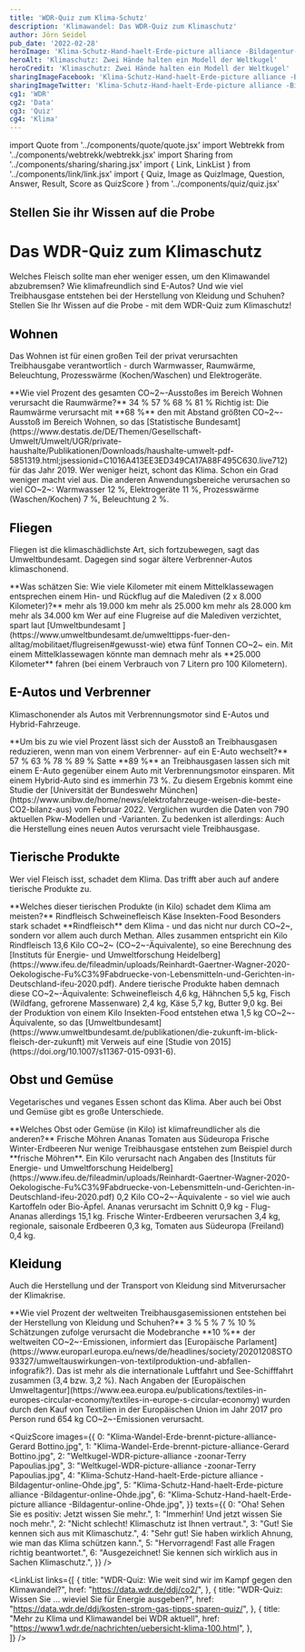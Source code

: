 ```yaml
---
title: 'WDR-Quiz zum Klima-Schutz'
description: 'Klimawandel: Das WDR-Quiz zum Klimaschutz'
author: Jörn Seidel
pub_date: '2022-02-28'
heroImage: 'Klima-Schutz-Hand-haelt-Erde-picture alliance -Bildagentur-online-Ohde.jpg'
heroAlt: 'Klimaschutz: Zwei Hände halten ein Modell der Weltkugel'
heroCredit: 'Klimaschutz: Zwei Hände halten ein Modell der Weltkugel'
sharingImageFacebook: 'Klima-Schutz-Hand-haelt-Erde-picture alliance -Bildagentur-online-Ohde.jpg'
sharingImageTwitter: 'Klima-Schutz-Hand-haelt-Erde-picture alliance -Bildagentur-online-Ohde.jpg'
cg1: 'WDR'
cg2: 'Data'
cg3: 'Quiz'
cg4: 'Klima'
---
```


import Quote from '../components/quote/quote.jsx'
import Webtrekk from '../components/webtrekk/webtrekk.jsx'
import Sharing from '../components/sharing/sharing.jsx'
import { Link, LinkList } from '../components/link/link.jsx'
import { Quiz, Image as QuizImage, Question, Answer, Result, Score as QuizScore } from '../components/quiz/quiz.jsx'

## Stellen Sie ihr Wissen auf die Probe

# Das WDR-Quiz zum Klimaschutz

Welches Fleisch sollte man eher weniger essen, um den Klimawandel abzubremsen? Wie klimafreundlich sind E-Autos? Und wie viel Treibhausgase entstehen bei der Herstellung von Kleidung und Schuhen? Stellen Sie Ihr Wissen auf die Probe - mit dem WDR-Quiz zum Klimaschutz!

## <span style="color:black">Wohnen</span>

Das Wohnen ist für einen großen Teil der privat verursachten Treibhausgabe verantwortlich - durch Warmwasser, Raumwärme, Beleuchtung, Prozesswärme (Kochen/Waschen) und Elektrogeräte.

<Quiz>
<QuizImage src="Heizungsregler_Quelle_imago_photothek_Liesa_Johannssen.png" alt="Eine Hand dreht an einem Heizungsregler."/>
<Question>**Wie viel Prozent des gesamten CO~2~-Ausstoßes im Bereich Wohnen verursacht die Raumwärme?**</Question>
<Answer>34 %</Answer>
<Answer>57 %</Answer>
<Answer correct>68 %</Answer>
<Answer>81 %</Answer>
<Result>
Richtig ist: Die Raumwärme verursacht mit **68 %** den mit Abstand größten CO~2~-Ausstoß im Bereich Wohnen, so das [Statistische Bundesamt](https://www.destatis.de/DE/Themen/Gesellschaft-Umwelt/Umwelt/UGR/private-haushalte/Publikationen/Downloads/haushalte-umwelt-pdf-5851319.html;jsessionid=C1016A413EE3ED349CA17A88F495C630.live712) für das Jahr 2019. Wer weniger heizt, schont das Klima. Schon ein Grad weniger macht viel aus. Die anderen Anwendungsbereiche verursachen so viel CO~2~: Warmwasser 12 %, Elektrogeräte 11 %, Prozesswärme (Waschen/Kochen) 7 %, Beleuchtung 2 %.
</Result>
</Quiz>

## <span style="color:black">Fliegen</span>

Fliegen ist die klimaschädlichste Art, sich fortzubewegen, sagt das Umweltbundesamt. Dagegen sind sogar ältere Verbrenner-Autos klimaschonend.

<Quiz>
<QuizImage src="Flugzeug-und-Klima-imago-Robert-Michael.jpg" alt="Klima-Wandel: Ein Flugzeug am Himmel"/>
<Question>**Was schätzen Sie: Wie viele Kilometer mit einem Mittelklassewagen entsprechen einem Hin- und Rückflug auf die Malediven (2 x 8.000 Kilometer)?**</Question>
<Answer>mehr als 19.000 km</Answer>
<Answer correct>mehr als 25.000 km</Answer>
<Answer>mehr als 28.000 km</Answer>
<Answer>mehr als 34.000 km</Answer>
<Result>
Wer auf eine Flugreise auf die Malediven verzichtet, spart laut [Umweltbundesamt ](https://www.umweltbundesamt.de/umwelttipps-fuer-den-alltag/mobilitaet/flugreisen#gewusst-wie) etwa fünf Tonnen CO~2~ ein. Mit einem Mittelklassewagen könnte man demnach mehr als **25.000 Kilometer** fahren (bei einem Verbrauch von 7 Litern pro 100 Kilometern).
</Result>
</Quiz>

## <span style="color:black">E-Autos und Verbrenner</span>

Klimaschonender als Autos mit Verbrennungsmotor sind E-Autos und Hybrid-Fahrzeuge.

<Quiz>
<QuizImage src="E-Auto-und-Klima-mauritius images- Johner.jpg" alt="Klima-Schutz: Eine Frau hält das Ladekabel einer Strom-Zapfsäule an den Anschluss eines E-Autos."/>
<Question>**Um bis zu wie viel Prozent lässt sich der Ausstoß an Treibhausgasen reduzieren, wenn man von einem Verbrenner- auf ein E-Auto wechselt?**</Question>
<Answer>57 %</Answer>
<Answer>63 %</Answer>
<Answer>78 %</Answer>
<Answer correct>89 %</Answer>
<Result>
Satte **89 %** an Treibhausgasen lassen sich mit einem E-Auto gegenüber einem Auto mit Verbrennungsmotor einsparen. Mit einem Hybrid-Auto sind es immerhin 73 %. Zu diesem Ergebnis kommt eine Studie der [Universität der Bundeswehr München](https://www.unibw.de/home/news/elektrofahrzeuge-weisen-die-beste-CO2-bilanz-aus) vom Februar 2022. Verglichen wurden die Daten von 790 aktuellen Pkw-Modellen und -Varianten. Zu bedenken ist allerdings: Auch die Herstellung eines neuen Autos verursacht viele Treibhausgase.
</Result>
</Quiz>

## <span style="color:black">Tierische Produkte</span>

Wer viel Fleisch isst, schadet dem Klima. Das trifft aber auch auf andere tierische Produkte zu.

<Quiz>
<QuizImage src="Fleisch-und-Klima-ddp-BO-Theißen.jpg" alt="Klima-Wandel: An einer Selbstbedienungs-Fleisch-Theke greift eine Hand zu einer Packung Fleisch."/>
<Question>**Welches dieser tierischen Produkte (in Kilo) schadet dem Klima am meisten?**</Question>
<Answer correct>Rindfleisch</Answer>
<Answer>Schweinefleisch</Answer>
<Answer>Käse</Answer>
<Answer>Insekten-Food</Answer>
<Result>
Besonders stark schadet **Rindfleisch** dem Klima - und das nicht nur durch CO~2~, sondern vor allem auch durch Methan. Alles zusammen entspricht ein Kilo Rindfleisch 13,6 Kilo CO~2~ (CO~2~-Äquivalente), so eine Berechnung des [Instituts für Energie- und Umweltforschung Heidelberg](https://www.ifeu.de/fileadmin/uploads/Reinhardt-Gaertner-Wagner-2020-Oekologische-Fu%C3%9Fabdruecke-von-Lebensmitteln-und-Gerichten-in-Deutschland-ifeu-2020.pdf). Andere tierische Produkte haben demnach diese CO~2~-Äquivalente: Schweinefleisch 4,6 kg, Hähnchen 5,5 kg, Fisch (Wildfang, gefrorene Massenware) 2,4 kg, Käse 5,7 kg, Butter 9,0 kg. Bei der Produktion von einem Kilo Insekten-Food entstehen etwa 1,5 kg CO~2~-Äquivalente, so das [Umweltbundesamt](https://www.umweltbundesamt.de/publikationen/die-zukunft-im-blick-fleisch-der-zukunft) mit Verweis auf eine [Studie von 2015](https://doi.org/10.1007/s11367-015-0931-6).
</Result>
</Quiz>

## <span style="color:black">Obst und Gemüse</span>

Vegetarisches und veganes Essen schont das Klima. Aber auch bei Obst und Gemüse gibt es große Unterschiede.

<Quiz>
<QuizImage src="Klima-Obst-und-Gemuese-wdr-picture-alliance-dpa-peter-kneffel.jpg" alt="Klima-Wandel: Verschiedene Obst- und Gemüse-Sorten liegt eng aneinander."/>
<Question>**Welches Obst oder Gemüse (in Kilo) ist klimafreundlicher als die anderen?**</Question>
<Answer correct>Frische Möhren</Answer>
<Answer>Ananas</Answer>
<Answer>Tomaten aus Südeuropa</Answer>
<Answer>Frische Winter-Erdbeeren</Answer>
<Result>
Nur wenige Treibhausgase entstehen zum Beispiel durch **frische Möhren**. Ein Kilo verursacht nach Angaben des [Instituts für Energie- und Umweltforschung Heidelberg](https://www.ifeu.de/fileadmin/uploads/Reinhardt-Gaertner-Wagner-2020-Oekologische-Fu%C3%9Fabdruecke-von-Lebensmitteln-und-Gerichten-in-Deutschland-ifeu-2020.pdf) 0,2 Kilo CO~2~-Äquivalente - so viel wie auch Kartoffeln oder Bio-Äpfel. Ananas verursacht im Schnitt 0,9 kg - Flug-Ananas allerdings 15,1 kg. Frische Winter-Erdbeeren verursachen 3,4 kg, regionale, saisonale Erdbeeren 0,3 kg, Tomaten aus Südeuropa (Freiland) 0,4 kg.
</Result>
</Quiz>

## <span style="color:black">Kleidung</span>

Auch die Herstellung und der Transport von Kleidung sind Mitverursacher der Klimakrise.

<Quiz>
<QuizImage src="Klima-und-Kleidung-wdr-dpa-Jens Kalaene.jpg" alt="Klima-Wandel: Kleidungstücke hängen dicht an dicht an Bügeln in einem Geschäft."/>
<Question>**Wie viel Prozent der weltweiten Treibhausgasemissionen entstehen bei der Herstellung von Kleidung und Schuhen?**</Question>
<Answer>3 %</Answer>
<Answer>5 %</Answer>
<Answer>7 %</Answer>
<Answer correct>10 %</Answer>
<Result>
Schätzungen zufolge verursacht die Modebranche **10 %** der weltweiten CO~2~-Emissionen, informiert das [Europäische Parlament](https://www.europarl.europa.eu/news/de/headlines/society/20201208STO93327/umweltauswirkungen-von-textilproduktion-und-abfallen-infografik?). Das ist mehr als die internationale Luftfahrt und See-Schifffahrt zusammen (3,4 bzw. 3,2 %). Nach Angaben der [Europäischen Umweltagentur](https://www.eea.europa.eu/publications/textiles-in-europes-circular-economy/textiles-in-europe-s-circular-economy) wurden durch den Kauf von Textilien in der Europäischen Union im Jahr 2017 pro Person rund 654 kg CO~2~-Emissionen verursacht.
</Result>
</Quiz>

<QuizScore
images={{
    0: "Klima-Wandel-Erde-brennt-picture-alliance-Gerard Bottino.jpg",
    1: "Klima-Wandel-Erde-brennt-picture-alliance-Gerard Bottino.jpg",
    2: "Weltkugel-WDR-picture-alliance -zoonar-Terry Papoulias.jpg",
    3: "Weltkugel-WDR-picture-alliance -zoonar-Terry Papoulias.jpg",
    4: "Klima-Schutz-Hand-haelt-Erde-picture alliance -Bildagentur-online-Ohde.jpg",
    5: "Klima-Schutz-Hand-haelt-Erde-picture alliance -Bildagentur-online-Ohde.jpg",
    6: "Klima-Schutz-Hand-haelt-Erde-picture alliance -Bildagentur-online-Ohde.jpg",
}}
texts={{
    0: "Oha! Sehen Sie es positiv: Jetzt wissen Sie mehr.",
    1: "Immerhin! Und jetzt wissen Sie noch mehr.",
    2: "Nicht schlecht! Klimaschutz ist Ihnen vertraut.",
    3: "Gut! Sie kennen sich aus mit Klimaschutz.",
    4: "Sehr gut! Sie haben wirklich Ahnung, wie man das Klima schützen kann.",
    5: "Hervorragend! Fast alle Fragen richtig beantwortet.",
    6: "Ausgezeichnet! Sie kennen sich wirklich aus in Sachen Klimaschutz.",
}}
/>

<LinkList links={[
{
title: "WDR-Quiz: Wie weit sind wir im Kampf gegen den Klimawandel?",
href: "https://data.wdr.de/ddj/co2/",
},
{
title: "WDR-Quiz: Wissen Sie ... wieviel Sie für Energie ausgeben?",
href: "https://data.wdr.de/ddj/kosten-strom-gas-tipps-sparen-quiz/",
},
{
title: "Mehr zu Klima und Klimawandel bei WDR aktuell",
href: "https://www1.wdr.de/nachrichten/uebersicht-klima-100.html",
},          
]} />

<Sharing twitter facebook mail whatsapp telegram reddit xing linkedin />
